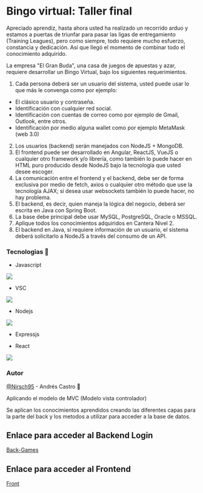 # Bingo virtual: Taller final

Apreciado aprendiz, hasta ahora usted ha realizado un recorrido arduo y estamos a puertas de triunfar para pasar las ligas de entregamiento (Training Leagues), pero como siempre, todo requiere mucho esfuerzo, constancia y dedicación. Así que llegó el momento de combinar todo el conocimiento adquirido.

La empresa "El Gran Buda", una casa de juegos de apuestas y azar, requiere desarrollar un Bingo Virtual, bajo los siguientes requerimientos.

1.	Cada persona deberá ser un usuario del sistema, usted puede usar lo que más le convenga como por ejemplo:

*	El clásico usuario y contraseña.
*	Identificación con cualquier red social.
*	Identificación con cuentas de correo como por ejemplo de Gmail, Outlook, entre otros.
*	Identificación por medio alguna wallet como por ejemplo MetaMask (web 3.0)

2.	Los usuarios (backend) serán manejados con NodeJS + MongoDB.
3.	El frontend puede ser desarrollado en Angular, ReactJS, VueJS o cualquier otro framework y/o librería, como también lo puede hacer en HTML puro producido desde NodeJS bajo la tecnología que usted desee escoger.
4.	La comunicación entre el frontend y el backend, debe ser de forma exclusiva por medio de fetch, axios o cualquier otro método que use la tecnología AJAX; si desea usar websockets también lo puede hacer, no hay problema.
5.	El backend, es decir, quien maneja la lógica del negocio, deberá ser escrita en Java con Spring Boot.
6.	La base debe principal debe usar MySQL, PostgreSQL, Oracle o MSSQL.
7.	Aplique todos los conocimientos adquiridos en Cantera Nivel 2.
8.	El backend en Java, sí requiere información de un usuario, el sistema deberá solicitarlo a NodeJS a través del consumo de un API.

### Tecnologias :wrench:

* Javascript

![](https://cdn.iconscout.com/icon/free/png-256/javascript-2752148-2284965.png)

*	VSC

![](https://code.visualstudio.com/assets/apple-touch-icon.png)

*	Nodejs

![](https://cdn.iconscout.com/icon/free/png-256/node-js-1174925.png)

*	Expressjs

* React

![](https://4.bp.blogspot.com/-_YSVTe2ekBU/XKMntJDH0ZI/AAAAAAAAXNk/3d48i_XShWwvoMNj0YJWp2J4_Woh9dzGgCLcBGAs/s1600/reactjs%2Btutorial.png)

### Autor
[@Nirsch95](https://github.com/Nirsch95) - Andrés Castro :wolf:

Aplicando el modelo de MVC (Modelo vista controlador)

Se aplican los conocimientos aprendidos creando las diferentes capas para la parte del back y los metodos a utilizar para acceder a la base de datos.

## Enlace para acceder al Backend Login
[Back-Games](https://github.com/Nirsch95/Taller9.1-Bingo-Back-Games)

## Enlace para acceder al Frontend
[Front](https://github.com/Nirsch95/Taller9.3-Bingo-Front)
